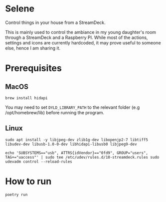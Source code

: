 Selene
======

Control things in your house from a StreamDeck. 

This is mainly used to control the ambiance in my young daughter's room through a StreamDeck and a Raspberry PI. While
most of the actions, settings and icons are currently hardcoded, it may prove useful to someone else, hence I am
sharing it.

# Prerequisites

## MacOS

`brew install hidapi`

You may need to set `DYLD_LIBRARY_PATH` to the relevant folder (e.g /opt/homebrew/lib) before running the program.

## Linux

`sudo apt install -y libjpeg-dev zlib1g-dev libopenjp2-7 libtiff5 libudev-dev libusb-1.0-0-dev libhidapi-libusb0 libjpeg9-dev`

`echo 'SUBSYSTEMS=="usb", ATTRS{idVendor}=="0fd9", GROUP="users", TAG+="uaccess"' | sudo tee /etc/udev/rules.d/10-streamdeck.rules
sudo udevadm control --reload-rules`

# How to run

`poetry run`